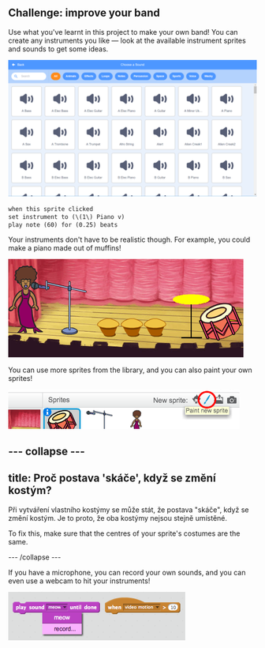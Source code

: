 ## Challenge: improve your band

Use what you've learnt in this project to make your own band! You can create any instruments you like — look at the available instrument sprites and sounds to get some ideas.

![screenshot](images/band-ideas-sounds.png)

```blocks3
when this sprite clicked
set instrument to (\(1\) Piano v)
play note (60) for (0.25) beats
```

Your instruments don't have to be realistic though. For example, you could make a piano made out of muffins!

![screenshot](images/band-piano.png)

You can use more sprites from the library, and you can also paint your own sprites!

![screenshot](images/band-draw.png)

## \--- collapse \---

## title: Proč postava 'skáče', když se změní kostým?

Při vytváření vlastního kostýmy se může stát, že postava "skáče", když se změní kostým. Je to proto, že oba kostýmy nejsou stejně umístěné.

To fix this, make sure that the centres of your sprite's costumes are the same.

\--- /collapse \---

If you have a microphone, you can record your own sounds, and you can even use a webcam to hit your instruments!

![screenshot](images/band-io.png)